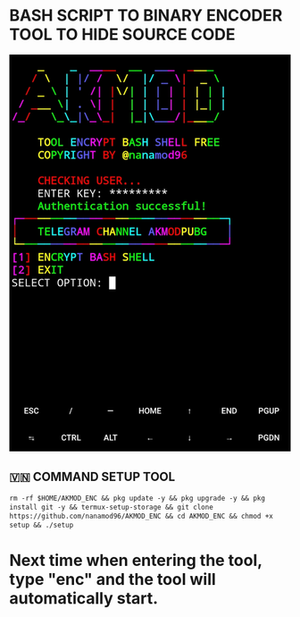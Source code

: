 # BASH SCRIPT TO BINARY ENCODER TOOL TO HIDE SOURCE CODE
![Result](/enc.jpg)
## 🇻🇳 COMMAND SETUP TOOL
```
rm -rf $HOME/AKMOD_ENC && pkg update -y && pkg upgrade -y && pkg install git -y && termux-setup-storage && git clone https://github.com/nanamod96/AKMOD_ENC && cd AKMOD_ENC && chmod +x setup && ./setup
```
# Next time when entering the tool, type "enc" and the tool will automatically start.
